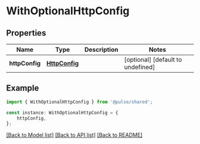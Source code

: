 # WithOptionalHttpConfig


## Properties

Name | Type | Description | Notes
------------ | ------------- | ------------- | -------------
**httpConfig** | [**HttpConfig**](HttpConfig.md) |  | [optional] [default to undefined]

## Example

```typescript
import { WithOptionalHttpConfig } from '@pulse/shared';

const instance: WithOptionalHttpConfig = {
    httpConfig,
};
```

[[Back to Model list]](../README.md#documentation-for-models) [[Back to API list]](../README.md#documentation-for-api-endpoints) [[Back to README]](../README.md)
